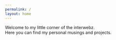 ```yaml
---
permalink: /
layout: home
---
```

Welcome to my little corner of the interwebz.  
Here you can find my personal musings and projects.
